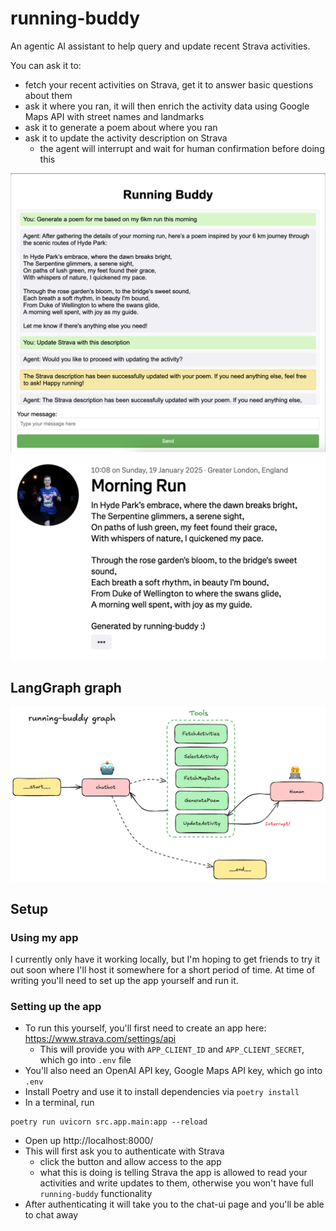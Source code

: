 # running-buddy
An agentic AI assistant to help query and update recent Strava activities.

You can ask it to:
- fetch your recent activities on Strava, get it to answer basic questions about them
- ask it where you ran, it will then enrich the activity data using Google Maps API with street names and landmarks
- ask it to generate a poem about where you ran
- ask it to update the activity description on Strava
    - the agent will interrupt and wait for human confirmation before doing this

<img src="./assets/agent.png" alt="agent" width="600"/>
<img src="./assets/strava.png" alt="strava" width="600"/>

## LangGraph graph

![graph](./assets/graph.png)

## Setup
### Using my app
I currently only have it working locally, but I'm hoping to get friends to try it out soon where I'll host it somewhere for a short period of time. At time of writing you'll need to set up the app yourself and run it.
### Setting up the app
- To run this yourself, you'll first need to create an app here: https://www.strava.com/settings/api 
    - This will provide you with `APP_CLIENT_ID` and `APP_CLIENT_SECRET`, which go into `.env` file
- You'll also need an OpenAI API key, Google Maps API key, which go into `.env`
- Install Poetry and use it to install dependencies via `poetry install`
- In a terminal, run
```
poetry run uvicorn src.app.main:app --reload
```
- Open up http://localhost:8000/
- This will first ask you to authenticate with Strava
    - click the button and allow access to the app
    - what this is doing is telling Strava the app is allowed to read your activities and write updates to them, otherwise you won't have full `running-buddy` functionality
- After authenticating it will take you to the chat-ui page and you'll be able to chat away

